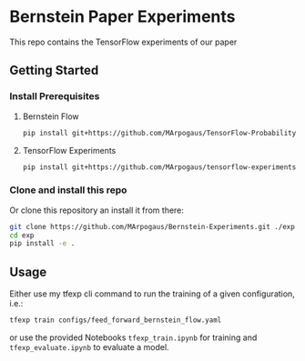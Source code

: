 # Bernstein Paper Experiments

This repo contains the TensorFlow experiments of our paper

## Getting Started

### Install Prerequisites

 1. Bernstein Flow
    ```bash
    pip install git+https://github.com/MArpogaus/TensorFlow-Probability-Bernstein-Polynomial-Bijector.git
    ```
 2. TensorFlow Experiments
    ```bash
    pip install git+https://github.com/MArpogaus/tensorflow-experiments.git
    ```

### Clone and install this repo

Or clone this repository an install it from there:

```bash
git clone https://github.com/MArpogaus/Bernstein-Experiments.git ./exp
cd exp
pip install -e .
```

## Usage

Either use my tfexp cli command to run the training of a given configuration, i.e.:

```bash
tfexp train configs/feed_forward_bernstein_flow.yaml
```

or use the provided Notebooks `tfexp_train.ipynb` for training and `tfexp_evaluate.ipynb` to evaluate a model.
